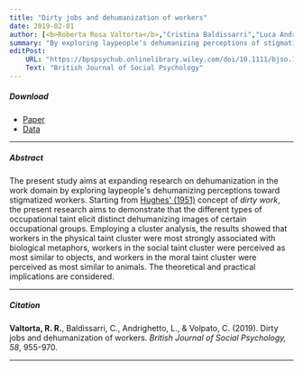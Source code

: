 ```yaml
---
title: "Dirty jobs and dehumanization of workers"
date: 2019-02-01
author: [<b>Roberta Rosa Valtorta</b>,"Cristina Baldissarri","Luca Andrighetto","Chiara Volpato"]
summary: "By exploring laypeople's dehumanizing perceptions of stigmatized workers, this study demonstrates that different types of occupational taint evoke distinct dehumanizing images."
editPost:
    URL: "https://bpspsychub.onlinelibrary.wiley.com/doi/10.1111/bjso.12315"
    Text: "British Journal of Social Psychology"
---
```


##### Download

<ul>

<li><a href="dirty-jobs.pdf" target="_blank">Paper</a></li>
<li><a href="https://osf.io/yhj7k/" target="_blank">Data</a></li>

</ul>

---

##### Abstract

The present study aims at expanding research on dehumanization in the work domain by exploring laypeople's dehumanizing perceptions toward stigmatized workers. Starting from [Hughes' (1951)](https://psycnet.apa.org/record/1952-00817-009) concept of *dirty work*, the present research aims to demonstrate that the different types of occupational taint elicit distinct dehumanizing images of certain occupational groups. Employing a cluster analysis, the results showed that workers in the physical taint cluster were most strongly associated with biological metaphors, workers in the social taint cluster were perceived as most similar to objects, and workers in the moral taint cluster were perceived as most similar to animals. The theoretical and practical implications are considered.

---

##### Citation

**Valtorta, R. R.**, Baldissarri, C., Andrighetto, L., & Volpato, C. (2019). Dirty jobs and dehumanization of workers. *British Journal of Social Psychology, 58*, 955-970.

---
